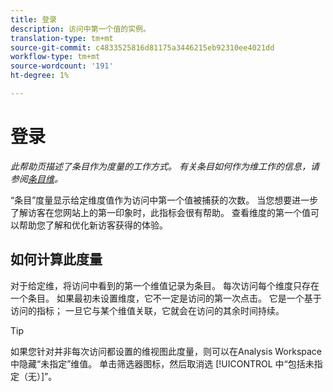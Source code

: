 ```yaml
---
title: 登录
description: 访问中第一个值的实例。
translation-type: tm+mt
source-git-commit: c4833525816d81175a3446215eb92310ee4021dd
workflow-type: tm+mt
source-wordcount: '191'
ht-degree: 1%

---
```



# 登录

*此帮助页描述了条目作为度量的工作方式。 有关条目如何作为维工作的信息，请参阅[条目维](../dimensions/entry-dimensions.md)。*

“条目”度量显示给定维度值作为访问中第一个值被捕获的次数。 当您想要进一步了解访客在您网站上的第一印象时，此指标会很有帮助。 查看维度的第一个值可以帮助您了解和优化新访客获得的体验。

## 如何计算此度量

对于给定维，将访问中看到的第一个维值记录为条目。 每次访问每个维度只存在一个条目。 如果最初未设置维度，它不一定是访问的第一次点击。 它是一个基于访问的指标； 一旦它与某个维值关联，它就会在访问的其余时间持续。

>[!TIP]
>
>如果您针对并非每次访问都设置的维视图此度量，则可以在Analysis Workspace中隐藏“未指定”维值。 单击筛选器图标，然后取消选 [!UICONTROL 中“包括未指定（无）]”。
